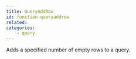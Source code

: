 ```yaml
---
title: QueryAddRow
id: function-queryaddrow
related:
categories:
    - query
---
```


Adds a specified number of empty rows to a query.